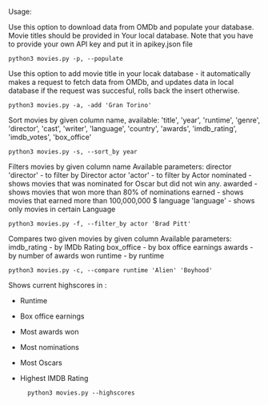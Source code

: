 Usage:

Use this option to download data from OMDb and populate your database. Movie titles should be provided in Your local database. Note that you have to provide your own API key and put it in apikey.json file

    python3 movies.py -p, --populate

Use this option to add movie title in your locak database - it automatically makes a request to fetch data from OMDb, and updates data in local database if the request was succesful, rolls back the insert otherwise.

    python3 movies.py -a, -add 'Gran Torino'

Sort movies by given column name, available:
'title', 'year', 'runtime', 'genre', 'director', 'cast', 'writer', 'language', 'country', 'awards', 'imdb_rating', 'imdb_votes', 'box_office'

    python3 movies.py -s, --sort_by year

Filters movies by given column name
Available parameters:
director 'director' - to filter by Director
actor 'actor'       - to filter by Actor
nominated           - shows movies that was nominated for Oscar but did not win any.
awarded             - shows movies that won more than 80% of nominations
earned              - shows movies that earned more than 100,000,000 $
language 'language' - shows only movies in certain Language

    python3 movies.py -f, --filter_by actor 'Brad Pitt'

Compares two given movies by given column
Available parameters:
imdb_rating         - by IMDb Rating
box_office          - by box office earnings
awards              - by number of awards won
runtime             - by runtime

    python3 movies.py -c, --compare runtime 'Alien' 'Boyhood'

Shows current highscores in :
- Runtime
- Box office earnings
- Most awards won
- Most nominations
- Most Oscars
- Highest IMDB Rating

        python3 movies.py --highscores
